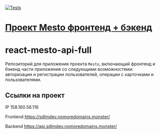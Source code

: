 [![Tests](../../actions/workflows/tests.yml/badge.svg)](./actions/workflows/tests.yml)

# [Проект Mesto фронтенд + бэкенд](https://github.com/sdlmdev/react-mesto-api-full-gha)
# react-mesto-api-full
Репозиторий для приложения проекта `Mesto`, включающий фронтенд и бэкенд части приложения со следующими возможностями: авторизации и регистрации пользователей, операции с карточками и пользователями.

## Ссылки на проект

IP 158.160.56.116

Frontend https://sdlmdev.nomoredomains.monster/

Backend https://api.sdlmdev.nomoredomains.monster/
